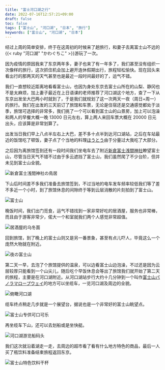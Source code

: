 ```yaml
---
title: "富士河口湖之行"
date: 2022-07-16T12:57:21+09:00
draft: false
toc: false
tags: ["富士山", "河口湖", "日本", "旅行"]
keywords: ["富士山", "河口湖", "日本"]
---
```


经过上周的简单安排，终于在这周初的时候来了趟旅行，和妻子去离富士山不远的{{< ruby "河口湖" "かわぐちこ" >}}游玩了一次。

<!--more-->

因为疫情的原因我来了东京两年多，妻子也来了有一年多了，我们甚至没有组织一次像样的旅行，这次抓住机会加上避开连休假期出行，旅程轻松愉快。现在回头来看出行的那两天的天气甚至也是最近一段时间最好的了，运气不错。

我们一直想较近距离地看看富士山，也因为身处东京去富士山所在的山梨、静冈也不是太麻烦，加上妻子最近在上日语课的老师推荐了河口湖这个地方，查了一下从东京出发坐大巴两小时就到了，于是我们就规划了这一次两天一夜（周日+周一）的旅行。我们在出发的三天前订了旅馆和车票，无论是住宿还是交通感觉都处于淡季，旅馆可选择的非常多，我们挑了一个可以看到富士山的山景房，加上可以泡澡和两人的早餐大概一晚 13000 日元左右，算上两人来回车票大概在 20000 日元出头，应该算是非常划算了。

出发当日我们早上八点半左右上大巴，差不多十点半到达河口湖站，之后在车站最近的饭馆吃了顿饭，妻子点了个当地的料理[ほうとう](https://ja.wikipedia.org/wiki/ほうとう)由于分量过大我吃了大部分。

之后因为离旅馆签到还有一段时间我们坐电车去了附近[新倉富士浅間神社](https://ja.wikipedia.org/wiki/三國第一山新倉富士浅間神社)瞭望富士山，尽管当日天气不错不过由于多云遮挡了富士山，我们虽然爬了不少台阶，但并未见到富士山全貌。

![新倉富士浅間神社の鳥居](新倉富士浅間神社の鳥居.jpg)

下山后时间差不多我们准备去旅馆签到，不过当地的电车发车频率较低我们等了差不多近一个小时，到了旅馆休息的间隙终于等到云层消散的片刻拍到了富士山。

![富士山](富士山.jpg)

晚饭时间，我们出门觅食，运气不错找到一家非常好吃的居酒屋，服务也非常棒，而且由于游客非常少，偌大一个和室就我们两个人感觉非常超值。

![居酒屋的乌冬面](乌冬面.jpg)

回到旅馆，到了晚上的富士山则又是另一番景象，甚至有点儿吓人，毕竟这么一个庞然大物就在附近。

![夜の富士山](夜の富士山.jpg)

第二天一早，去泡了个旅馆提供的温泉，可以边看富士山边泡澡，不过还是因为云层较厚只能看到一个山尖儿，随后吃个早饭休息会等出了旅馆我们就开始了第二天的旅程，主要是在河口湖附近。从河口湖站步行大约十几分钟到一个叫作[富士山パノラマロープウェイ](https://www.mtfujiropeway.jp/)的地方可以坐缆车，一览河口湖及周边的全貌。

![俯瞰河口湖](俯瞰河口湖.jpg)

缆车终点稍走几步就是一个展望台，据说也是一个非常好的富士山眺望点。

![富士山专供可口可乐](富士山专供可口可乐.jpg)

再坐缆车下山，还可以去划船或是坐快艇。

![河口湖游览船码头](河口湖游览船码头.jpg)

我们这次就沿着湖走一走，去周边的超市看了看有什么地方特色的商品，最后一人买了瓶饮料准备结束旅程返回东京。

![富士山特色饮料干杯](featured_富士山特色饮料干杯.jpg)
